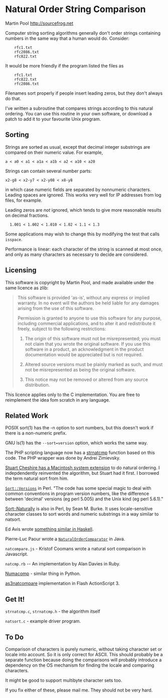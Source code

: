# Natural Order String Comparison

Martin Pool <http://sourcefrog.net>

Computer string sorting algorithms generally don't order strings
containing numbers in the same way that a human would do.  Consider:

        rfc1.txt
        rfc2086.txt
        rfc822.txt

It would be more friendly if the program listed the files as

        rfc1.txt
        rfc822.txt
        rfc2086.txt

Filenames sort properly if people insert leading zeros, but they
don't always do that.

I've written a subroutine that compares strings according to this
natural ordering.  You can use this routine in your own software, or
download a patch to add it to your favourite Unix program.


## Sorting

Strings are sorted as usual, except that decimal integer substrings
are compared on their numeric value.  For example,


    a < a0 < a1 < a1a < a1b < a2 < a10 < a20


Strings can contain several number parts:

    x2-g8 < x2-y7 < x2-y08 < x8-y8

in which case numeric fields are separated by nonnumeric characters.
Leading spaces are ignored.  This works very well for IP addresses
from log files, for example.


Leading zeros are *not* ignored, which tends to give more
reasonable results on decimal fractions.

      1.001 < 1.002 < 1.010 < 1.02 < 1.1 < 1.3

Some applications may wish to change this by modifying the test that calls `isspace`.

Performance is linear: each character of the string is scanned
at most once, and only as many characters as necessary to decide
are considered.


## Licensing

This software is copyright by Martin Pool, and made available under
the same licence as zlib:


>  This software is provided 'as-is', without any express or implied
>  warranty.  In no event will the authors be held liable for any damages
>  arising from the use of this software.
>
>  Permission is granted to anyone to use this software for any purpose,
>  including commercial applications, and to alter it and redistribute it
>  freely, subject to the following restrictions:
>
>  1. The origin of this software must not be misrepresented; you must not
>     claim that you wrote the original software. If you use this software
>     in a product, an acknowledgment in the product documentation would be
>     appreciated but is not required.
>
>  2. Altered source versions must be plainly marked as such, and must not be
>     misrepresented as being the original software.
>
>  3. This notice may not be removed or altered from any source distribution.


This licence applies only to the C implementation.  You are free to
reimplement the idea fom scratch in any language.

## Related Work



POSIX sort(1) has the -n option to sort numbers, but this doesn't
work if there is a non-numeric prefix.


GNU ls(1) has the `--sort=version` option, which works
the same way.



The PHP scripting language now has a
[strnatcmp](http://us3.php.net/manual/en/function.strnatcmp.php)
function based on this code.
The PHP wrapper was done by Andrei Zimievsky.



[Stuart Cheshire has a Macintosh system extension](http://www.naturalordersort.org/)
to do natural ordering.
I indepdendently reinvented the algorithm, but Stuart had it
first.  I borrowed the term natural sort from him.




[`Sort::Versions`](http://search.cpan.org/src/EDAVIS/Sort-Versions-1.4/README)
in Perl.  "The code has some special magic to deal with common conventions in program version numbers, like the difference between 'decimal' versions (eg perl 5.005) and the Unix kind (eg perl 5.6.1)."

[Sort::Naturally](http://www.cpan.org/modules/by-module/Sort/Sort-Naturally-1.01.readme)
is also in Perl, by  Sean M. Burke.  It uses locale-sensitive character classes to sort words and numeric substrings
in a way similar to natsort.


Ed Avis wrote [something similar in Haskell](http://membled.com/work/apps/todo/numsort).



Pierre-Luc Paour wrote a
[`NaturalOrderComparator`](http://pierre-luc.paour.9online.fr/NaturalOrderComparator.java)
in Java.

`natcompare.js` - Kristof Coomans wrote a natural sort comparison in Javascript.

`natcmp.rb` -- An implementation by Alan Davies in Ruby.

[Numacomp](http://sourceforge.net/projects/numacomp) - similar thing in Python.

[as3natcompare](http://code.google.com/p/as3natcompare/) implementation in Flash ActionScript 3.

## Get It!

`strnatcmp.c`, `strnatcmp.h` - the algorithm itself

`natsort.c` - example driver program.

## To Do

Comparison of characters is purely numeric, without taking
character set or locale into account.  So it is only correct for
ASCII.  This should probably be a separate function because doing
the comparisons will probably introduce a dependency on the OS
mechanism for finding the locale and comparing characters.

It might be good to support multibyte character sets too.

If you fix either of these, please mail me.  They should not be
very hard.
